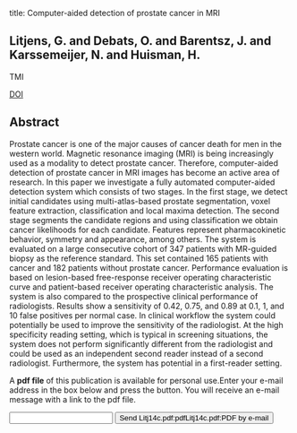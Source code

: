 title: Computer-aided detection of prostate cancer in MRI

## Litjens, G. and Debats, O. and Barentsz, J. and Karssemeijer, N. and Huisman, H.
TMI

<a href="https://doi.org/10.1109/TMI.2014.2303821">DOI</a>

## Abstract
Prostate cancer is one of the major causes of cancer death for men in the western world. Magnetic resonance imaging (MRI) is being increasingly used as a modality to detect prostate cancer. Therefore, computer-aided detection of prostate cancer in MRI images has become an active area of research. In this paper we investigate a fully automated computer-aided detection system which consists of two stages. In the first stage, we detect initial candidates using multi-atlas-based prostate segmentation, voxel feature extraction, classification and local maxima detection. The second stage segments the candidate regions and using classification we obtain cancer likelihoods for each candidate. Features represent pharmacokinetic behavior, symmetry and appearance, among others. The system is evaluated on a large consecutive cohort of 347 patients with MR-guided biopsy as the reference standard. This set contained 165 patients with cancer and 182 patients without prostate cancer. Performance evaluation is based on lesion-based free-response receiver operating characteristic curve and patient-based receiver operating characteristic analysis. The system is also compared to the prospective clinical performance of radiologists. Results show a sensitivity of 0.42, 0.75, and 0.89 at 0.1, 1, and 10 false positives per normal case. In clinical workflow the system could potentially be used to improve the sensitivity of the radiologist. At the high specificity reading setting, which is typical in screening situations, the system does not perform significantly different from the radiologist and could be used as an independent second reader instead of a second radiologist. Furthermore, the system has potential in a first-reader setting.

A <b>pdf file</b> of this publication is available for personal use.Enter your e-mail address in the box below and press the button. You will receive an e-mail message with a link to the pdf file.
<form action="sender.php">  <input type="text" name="email">  <input type="submit" value="Send Litj14c.pdf:pdfLitj14c.pdf:PDF by e-mail"></form>